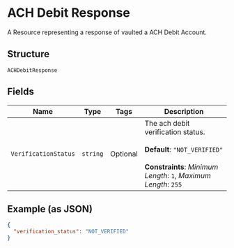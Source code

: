 
# ACH Debit Response

A Resource representing a response of vaulted a ACH Debit Account.

## Structure

`ACHDebitResponse`

## Fields

| Name | Type | Tags | Description |
|  --- | --- | --- | --- |
| `VerificationStatus` | `string` | Optional | The ach debit verification status.<br><br>**Default**: `"NOT_VERIFIED"`<br><br>**Constraints**: *Minimum Length*: `1`, *Maximum Length*: `255` |

## Example (as JSON)

```json
{
  "verification_status": "NOT_VERIFIED"
}
```

